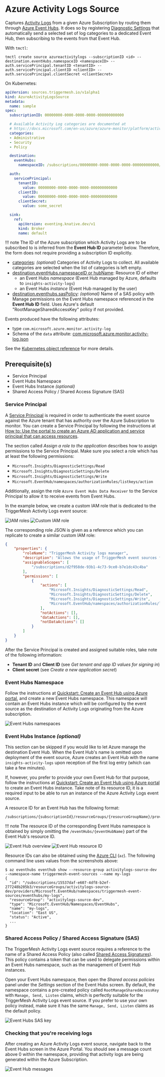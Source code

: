 # Azure Activity Logs Source

Captures [Activity Logs][activity-logs] from a given Azure Subscription by routing them through [Azure
Event Hubs][eventhubs]. It does so by registering [Diagnostic Settings][diag-settings] that automatically send a
selected set of log categories to a dedicated Event Hub, then subscribing to the events from that Event Hub.

With `tmctl`:

```
tmctl create source azureactivitylogs --subscriptionID <id> --destination.eventHubs.namespaceID <namespaceID> --auth.servicePrincipal.tenantID <tenantID> --auth.servicePrincipal.clientID <clientID> --auth.servicePrincipal.clientSecret <clientSecret>
```

On Kubernetes:

```yaml
apiVersion: sources.triggermesh.io/v1alpha1
kind: AzureActivityLogsSource
metadata:
  name: sample
spec:
  subscriptionID: 00000000-0000-0000-0000-000000000000

  # Available Activity Log categories are documented at
  # https://docs.microsoft.com/en-us/azure/azure-monitor/platform/activity-log-schema#categories
  categories:
  - Administrative
  - Security
  - Policy

  destination:
    eventHubs:
      namespaceID: /subscriptions/00000000-0000-0000-0000-000000000000/resourceGroups/MyGroup/providers/Microsoft.EventHub/namespaces/MyNamespace

  auth:
    servicePrincipal:
      tenantID:
        value: 00000000-0000-0000-0000-000000000000
      clientID:
        value: 00000000-0000-0000-0000-000000000000
      clientSecret:
        value: some_secret

  sink:
    ref:
      apiVersion: eventing.knative.dev/v1
      kind: Broker
      name: default
```

!!! note
    The ID of the Azure subscription which Activity Logs are to be subscribed to is inferred from the **Event Hub ID**
    parameter below. Therefore, the form does not require providing a subscription ID explicitly.

- [categories][log-categories]: _(optional)_ Categories of Activity Logs to collect. All available categories are
      selected when the list of categories is left empty.
- [destination.eventHubs.namespaceID or hubName][eventhubs-create]: Resource ID of either
    - an Event Hubs _namespace_ (Event Hub managed by Azure, defaults to `insights-activity-logs`)
    - an Event Hubs _instance_ (Event Hub managed by the user)
- [destination.eventhubs.sasPolicy][sas-policy]: _(optional)_ Name of a SAS policy with Manage permissions on the Event Hubs namespace
  referenced in the **Event Hub ID** field. Uses Azure's default "RootManageSharedAccessKey" policy if not provided.

Events produced have the following attributes:

* type `com.microsoft.azure.monitor.activity-log`
* Schema of the `data` attribute: [com.microsoft.azure.monitor.activity-log.json](https://raw.githubusercontent.com/triggermesh/triggermesh/main/schemas/com.microsoft.azure.monitor.activity-log.json)

See the [Kubernetes object reference](../../reference/sources/#sources.triggermesh.io/v1alpha1.AzureActivityLogsSource) for more details.

## Prerequisite(s)

- Service Principal
- Event Hubs Namespace
- Event Hubs Instance _(optional)_
- Shared Access Policy / Shared Access Signature (SAS)

### Service Principal

A [Service Principal][sp] is required in order to authenticate the event source against the Azure tenant that has
authority over the Azure Subscription to monitor. You can create a Service Principal by following the instructions at
[How to: Use the portal to create an Azure AD application and service principal that can access resources][sp-create].

The section called _Assign a role to the application_ describes how to assign permissions to the Service Principal. Make
sure you select a role which has at least the following permissions:

- `Microsoft.Insights/DiagnosticSettings/Read`
- `Microsoft.Insights/DiagnosticSettings/Delete`
- `Microsoft.Insights/DiagnosticSettings/Write`
- `Microsoft.EventHub/namespaces/authorizationRules/listkeys/action`

Additionally, assign the role `Azure Event Hubs Data Receiver` to the Service Principal to allow it to receive events
from Event Hubs.

In the example below, we create a custom IAM role that is dedicated to the TriggerMesh Activity Logs event source:

![IAM roles](../assets/images/azureactivitylogs-source/iam-1.png)
![Custom IAM role](../assets/images/azureactivitylogs-source/iam-2.png)

The corresponding role JSON is given as a reference which you can replicate to create a similar custom IAM role:

```json
{
    "properties": {
        "roleName": "TriggerMesh Activity logs manager",
        "description": "Allows the usage of TriggerMesh event sources for Azure Activity Logs.",
        "assignableScopes": [
            "/subscriptions/d2f958de-93b1-4c73-9ce0-b7e1dc43c4ba"
        ],
        "permissions": [
            {
                "actions": [
                    "Microsoft.Insights/DiagnosticSettings/Read",
                    "Microsoft.Insights/DiagnosticSettings/Delete",
                    "Microsoft.Insights/DiagnosticSettings/Write",
                    "Microsoft.EventHub/namespaces/authorizationRules/listkeys/action"
                ],
                "notActions": [],
                "dataActions": [],
                "notDataActions": []
            }
        ]
    }
}
```

After the Service Principal is created and assigned suitable roles, take note of the following information:

- **Tenant ID** and **Client ID** (see _Get tenant and app ID values for signing in_)
- **Client secret** (see _Create a new application secret_)

### Event Hubs Namespace

Follow the instructions at [Quickstart: Create an Event Hub using Azure portal][eventhubs-create], and create a new
Event Hubs namespace. This namespace will contain an Event Hubs instance which will be configured by the event source as
the destination of Activity Logs originating from the Azure subscription.

![Event Hubs namespaces](../assets/images/azureactivitylogs-source/eventhubs-ns-1.png)

### Event Hubs Instance _(optional)_

This section can be skipped if you would like to let Azure manage the destination Event Hub. When the Event Hub's name
is omitted upon deployment of the event source, Azure creates an Event Hub with the name `insights-activity-logs` upon
reception of the first log entry (which can take a few minutes).

If, however, you prefer to provide your own Event Hub for that purpose, follow the instructions at [Quickstart: Create
an Event Hub using Azure portal][eventhubs-create] to create an Event Hubs instance. Take note of its resource ID, it is
a required input to be able to run an instance of the Azure Activity Logs event source.

A resource ID for an Event Hub has the following format:

```
/subscriptions/{subscriptionId}/resourceGroups/{resourceGroupName}/providers/Microsoft.EventHub/namespaces/{namespaceName}/eventHubs/{eventHubName}
```

!!! note
    The resource ID of the corresponding Event Hubs namespace is obtained by simply omitting the
    `/eventHubs/{eventHubName}` part of the Event Hub's resource ID.

![Event Hub overview](../assets/images/azureactivitylogs-source/eventhub-1.png)
![Event Hub resource ID](../assets/images/azureactivitylogs-source/eventhub-2.png)

Resource IDs can also be obtained using the [Azure CLI][azure-cli] (`az`). The following command line uses values from
the screenshots above:

```console
$ az eventhubs eventhub show --resource-group activitylogs-source-dev --namespace-name triggermesh-event-sources --name my-logs
{
  "id": "/subscriptions/15537daf-e607-4df8-b2ef-277248b205b3/resourceGroups/activitylogs-source-dev/providers/Microsoft.EventHub/namespaces/triggermesh-event-sources/eventhubs/my-logs",
  "resourceGroup": "activitylogs-source-dev",
  "type": "Microsoft.EventHub/Namespaces/EventHubs",
  "name": "my-logs",
  "location": "East US",
  "status": "Active",
  ...
}
```

### Shared Access Policy / Shared Access Signature (SAS)

The TriggerMesh Activity Logs event source requires a reference to the name of a Shared Access Policy (also called
[Shared Access Signatures][sas]). This policy contains a token that can be used to delegate permissions within an Event
Hubs namespace, such as the management of Event Hub instances.

Open your Event Hubs namespace, then open the _Shared access policies_ panel under the _Settings_ section of the Event
Hubs screen. By default, the namespace contains a pre-created policy called `RootManageSharedAccessKey` with `Manage,
Send, Listen` claims, which is perfectly suitable for the TriggerMesh Activity Logs event source. If you prefer to use
your own policy instead, make sure it has the same `Manage, Send, Listen` claims as the default policy.

![Event Hubs SAS key](../assets/images/azureactivitylogs-source/eventhubs-sas-key.png)

### Checking that you're receiving logs

After creating an Azure Activity Logs event source, navigate back to the Event Hubs screen in the Azure
Portal. You should see a message count above 0 within the namespace, providing that activity logs are being generated
within the Azure Subscription.

![Event Hub messages](../assets/images/azureactivitylogs-source/eventhub-msgs.png)


[activity-logs]: https://docs.microsoft.com/en-us/azure/azure-monitor/platform/activity-log
[diag-settings]: https://docs.microsoft.com/en-us/azure/azure-monitor/platform/diagnostic-settings

[sp]: https://docs.microsoft.com/en-us/azure/active-directory/develop/app-objects-and-service-principals
[sp-create]: https://docs.microsoft.com/en-us/azure/active-directory/develop/howto-create-service-principal-portal

[eventhubs]: https://docs.microsoft.com/en-us/azure/event-hubs/
[eventhubs-create]: https://docs.microsoft.com/en-us/azure/event-hubs/event-hubs-create

[azure-cli]: https://docs.microsoft.com/en-us/cli/azure
[sas]: https://docs.microsoft.com/en-us/azure/storage/common/storage-sas-overview

[sas-policy]: https://docs.microsoft.com/en-us/azure/event-hubs/authorize-access-shared-access-signature
[log-categories]: https://docs.microsoft.com/en-us/azure/azure-monitor/platform/activity-log-schema#categories
